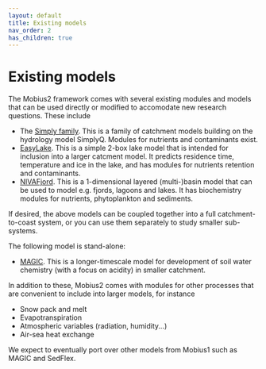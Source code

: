 ```yaml
---
layout: default
title: Existing models
nav_order: 2
has_children: true
---
```


# Existing models

The Mobius2 framework comes with several existing modules and models that can be used directly or modified to accomodate new research questions. These include

- The [Simply family](simply.html). This is a family of catchment models building on the hydrology model SimplyQ. Modules for nutrients and contaminants exist.
- [EasyLake](easylake.html). This is a simple 2-box lake model that is intended for inclusion into a larger catcment model. It predicts residence time, temperature and ice in the lake, and has modules for nutrients retention and contaminants.
- [NIVAFjord](nivafjord.html). This is a 1-dimensional layered (multi-)basin model that can be used to model e.g. fjords, lagoons and lakes. It has biochemistry modules for nutrients, phytoplankton and sediments.

If desired, the above models can be coupled together into a full catchment-to-coast system, or you can use them separately to study smaller sub-systems.

The following model is stand-alone:
- [MAGIC](magic.html). This is a longer-timescale model for development of soil water chemistry (with a focus on acidity) in smaller catchment.

In addition to these, Mobius2 comes with modules for other processes that are convenient to include into larger models, for instance
- Snow pack and melt
- Evapotranspiration
- Atmospheric variables (radiation, humidity...)
- Air-sea heat exchange

We expect to eventually port over other models from Mobius1 such as MAGIC and SedFlex.